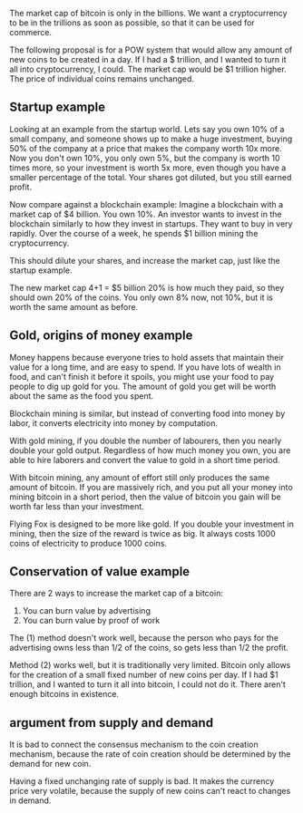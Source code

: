 The market cap of bitcoin is only in the billions. We want a cryptocurrency to be in the trillions as soon as possible, so that it can be used for commerce. 

The following proposal is for a POW system that would allow any amount of new coins to be created in a day. If I had a $ trillion, and I wanted to turn it all into cryptocurrency, I could. The market cap would be $1 trillion higher. The price of individual coins remains unchanged.

## Startup example

Looking at an example from the startup world. Lets say you own 10% of a small company, and someone shows up to make a huge investment, buying 50% of the company at a price that makes the company worth 10x more.
Now you don't own 10%, you only own 5%, but the company is worth 10 times more, so your investment is worth 5x more, even though you have a smaller percentage of the total. Your shares got diluted, but you still earned profit.

Now compare against a blockchain example:
Imagine a blockchain with a market cap of $4 billion.
You own 10%.
An investor wants to invest in the blockchain similarly to how they invest in startups. They want to buy in very rapidly. Over the course of a week, he spends $1 billion mining the cryptocurrency.

This should dilute your shares, and increase the market cap, just like the startup example.

The new market cap $4+$1 =  $5 billion
20% is how much they paid, so they should own 20% of the coins.
You only own 8% now, not 10%, but it is worth the same amount as before.

## Gold, origins of money example

Money happens because everyone tries to hold assets that maintain their value for a long time, and are easy to spend.
If you have lots of wealth in food, and can't finish it before it spoils, you might use your food to pay people to dig up gold for you. The amount of gold you get will be worth about the same as the food you spent.

Blockchain mining is similar, but instead of converting food into money by labor, it converts electricity into money by computation.

With gold mining, if you double the number of labourers, then you nearly double your gold output. Regardless of how much money you own, you are able to hire laborers and convert the value to gold in a short time period. 

With bitcoin mining, any amount of effort still only produces the same amount of bitcoin.
If you are massively rich, and you put all your money into mining bitcoin in a short period, then the value of bitcoin you gain will be worth far less than your investment.

Flying Fox is designed to be more like gold. If you double your investment in mining, then the size of the reward is twice as big. It always costs 1000 coins of electricity to produce 1000 coins.

## Conservation of value example

There are 2 ways to increase the market cap of a bitcoin:
1) You can burn value by advertising
2) You can burn value by proof of work

The (1) method doesn't work well, because the person who pays for the advertising owns less than 1/2 of the coins, so gets less than 1/2 the profit.

Method (2) works well, but it is traditionally very limited. Bitcoin only allows for the creation of a small fixed number of new coins per day. If I had $1 trillion, and I wanted to turn it all into bitcoin, I could not do it. There aren't enough bitcoins in existence.

## argument from supply and demand

It is bad to connect the consensus mechanism to the coin creation mechanism, because the rate of coin creation should be determined by the demand for new coin.

Having a fixed unchanging rate of supply is bad. It makes the currency price very volatile, because the supply of new coins can't react to changes in demand.

